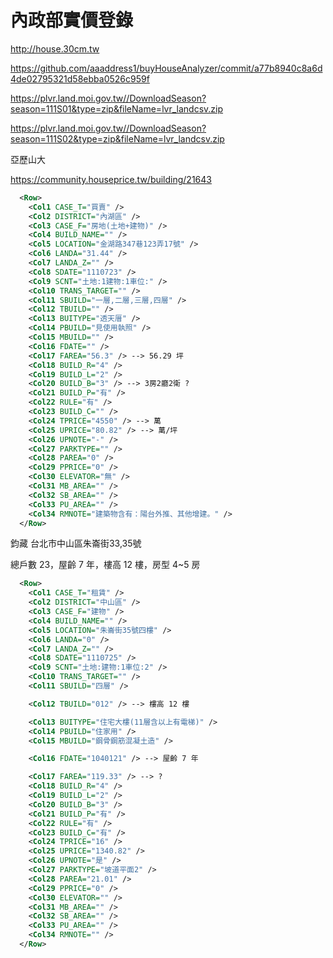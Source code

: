 # 內政部實價登錄

http://house.30cm.tw

https://github.com/aaaddress1/buyHouseAnalyzer/commit/a77b8940c8a6d4de02795321d58ebba0526c959f

https://plvr.land.moi.gov.tw//DownloadSeason?season=111S01&type=zip&fileName=lvr_landcsv.zip

https://plvr.land.moi.gov.tw//DownloadSeason?season=111S02&type=zip&fileName=lvr_landcsv.zip

亞歷山大

https://community.houseprice.tw/building/21643

```xml
  <Row>
    <Col1 CASE_T="買賣" />
    <Col2 DISTRICT="內湖區" />
    <Col3 CASE_F="房地(土地+建物)" />
    <Col4 BUILD_NAME="" />
    <Col5 LOCATION="金湖路347巷123弄17號" />
    <Col6 LANDA="31.44" />
    <Col7 LANDA_Z="" />
    <Col8 SDATE="1110723" />
    <Col9 SCNT="土地:1建物:1車位:" />
    <Col10 TRANS_TARGET="" />
    <Col11 SBUILD="一層,二層,三層,四層" />
    <Col12 TBUILD="" />
    <Col13 BUITYPE="透天厝" />
    <Col14 PBUILD="見使用執照" />
    <Col15 MBUILD="" />
    <Col16 FDATE="" />
    <Col17 FAREA="56.3" /> --> 56.29 坪
    <Col18 BUILD_R="4" />
    <Col19 BUILD_L="2" />
    <Col20 BUILD_B="3" /> --> 3房2廳2衛 ?
    <Col21 BUILD_P="有" />
    <Col22 RULE="有" />
    <Col23 BUILD_C="" />
    <Col24 TPRICE="4550" /> --> 萬
    <Col25 UPRICE="80.82" /> --> 萬/坪
    <Col26 UPNOTE="-" />
    <Col27 PARKTYPE="" />
    <Col28 PAREA="0" />
    <Col29 PPRICE="0" />
    <Col30 ELEVATOR="無" />
    <Col31 MB_AREA="" />
    <Col32 SB_AREA="" />
    <Col33 PU_AREA="" />
    <Col34 RMNOTE="建築物含有：陽台外推、其他增建。" />
  </Row>
```

鈞藏
台北市中山區朱崙街33,35號

總戶數 23，屋齡 7 年，樓高 12 樓，房型 4~5 房

```xml
  <Row>
    <Col1 CASE_T="租賃" />
    <Col2 DISTRICT="中山區" />
    <Col3 CASE_F="建物" />
    <Col4 BUILD_NAME="" />
    <Col5 LOCATION="朱崙街35號四樓" />
    <Col6 LANDA="0" />
    <Col7 LANDA_Z="" />
    <Col8 SDATE="1110725" />
    <Col9 SCNT="土地:建物:1車位:2" />
    <Col10 TRANS_TARGET="" />
    <Col11 SBUILD="四層" />

    <Col12 TBUILD="012" /> --> 樓高 12 樓

    <Col13 BUITYPE="住宅大樓(11層含以上有電梯)" />
    <Col14 PBUILD="住家用" />
    <Col15 MBUILD="鋼骨鋼筋混凝土造" />

    <Col16 FDATE="1040121" /> --> 屋齡 7 年

    <Col17 FAREA="119.33" /> --> ?
    <Col18 BUILD_R="4" />
    <Col19 BUILD_L="2" />
    <Col20 BUILD_B="3" />
    <Col21 BUILD_P="有" />
    <Col22 RULE="有" />
    <Col23 BUILD_C="有" />
    <Col24 TPRICE="16" />
    <Col25 UPRICE="1340.82" />
    <Col26 UPNOTE="是" />
    <Col27 PARKTYPE="坡道平面2" />
    <Col28 PAREA="21.01" />
    <Col29 PPRICE="0" />
    <Col30 ELEVATOR="" />
    <Col31 MB_AREA="" />
    <Col32 SB_AREA="" />
    <Col33 PU_AREA="" />
    <Col34 RMNOTE="" />
  </Row>
```

